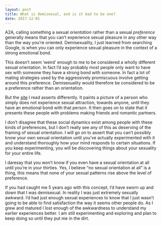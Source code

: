 ```yaml
---
layout: post
title: What is demisexual, and is it bad to be one?
date: 2017-12-01
---
```


<p>A2A, calling something a sexual <i>orientation</i> rather than a sexual <i>preference</i> generally means that you can’t experience sexual pleasure in any other way than the way you’re oriented. Demisexuality, I just learned from searching Google, is when you can only experience sexual pleasure in the context of a strong emotional bond.</p><p>This doesn’t seem ‘weird’ enough to me to be considered a wholly different sexual orientation. In fact I’d say probably most people only want to have sex with someone they have a strong bond with someone. In fact a lot of mating strategies used by the aggressively promiscuous involve getting around this preference. Demisexuality would therefore be considered to be a preference rather than an orientation.</p><p>But the <a href="http://wiki.asexuality.org/Demisexual" data-qt-tooltip="asexuality.org">site</a> I read asserts differently. It paints a picture of a person who simply does not experience sexual attraction, towards anyone, until they have an emotional bond with that person. It then goes on to state that it presents these people with problems making friends and romantic partners.</p><p>I don’t disagree that these social dynamics exist among people with these kinds of preferences, but I don’t really see any of this as deserving of the framing of sexual orientation. I will go on to assert that you can’t possibly know your own sexual orientation until you’ve actually experimented with it and understand thoroughly how your mind responds to certain situations. If you keep experimenting, you will be discovering things about your sexuality for your entire life.</p><p>I daresay that you won’t know if you even have a sexual orientation at all until you’re in your thirties. Yes, I believe “no sexual orientation at all” is a thing, this means that none of your sexual patterns rise above the level of preference.</p><p>If you had caught me 5 years ago with this concept, I’d have sworn up and down that I was demisexual. In reality I was just extremely sexually awkward. I’d had just enough sexual experiences to know that I just wasn’t going to be able to find satisfaction the way it seems other people do. As I grew and matured I lost enough of the awkwardness to understand my earlier experiences better. I am still experimenting and exploring and plan to keep doing so until they put me in the dirt.</p>
